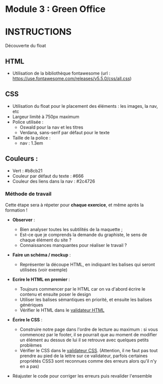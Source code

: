 # Module 3 : Green Office

# INSTRUCTIONS
Découverte du float

## HTML
- Utilisation de la bibliothèque fontawesome (url : https://use.fontawesome.com/releases/v5.5.0/css/all.css)

## CSS
- Utilisation du float pour le placement des éléments : les images, la nav, etc
- Largeur limité à 750px maximum
- Police utilisée : 
    - Oswald pour la nav et les titres
    - Verdana, sans-serif par défaut pour le texte
- Taille de la police :
    - nav : 1.3em

## Couleurs : 
- Vert : #b8cb21
- Couleur par défaut du texte : #666
- Couleur des liens dans la nav : #2c4726

### Méthode de travail
Cette étape sera à répeter pour **chaque exercice**, et même après la formation !

- **Observer** :
    - Bien analyser toutes les subtilités de la maquette ;
    - Est-ce que je comprends la demande du graphiste, le sens de chaque élément du site ?
    - Connaissances manquantes pour réaliser le travail ?


- **Faire un schéma / mockup** :
    - Représenter la découpe HTML, en indiquant les balises qui seront utilisées (voir exemple)


- **Ecrire le HTML en premier** :
    - Toujours commencer par le HTML car on va d'abord écrire le contenu et ensuite poser le design
    - Utiliser les balises sémantiques en priorité, et ensuite les balises génériques
    - Vérifier le HTML dans le [validateur HTML](https://validator.w3.org/)


- **Écrire le CSS** :
    - Construire notre page dans l'ordre de lecture au maximum : si vous commencez par le footer, il se pourrait que au moment de modifier un élément au dessus de lui il se retrouve avec quelques petits problèmes
    - Vérifier le CSS dans le [validateur CSS](https://jigsaw.w3.org/css-validator/). (Attention, il ne faut pas tout prendre au pied de la lettre sur ce validateur, parfois certaines propriétés CSS3 sont reconnues comme des erreurs alors qu'il n'y en a pas)


- Réajuster le code pour corriger les erreurs puis revalider l'ensemble


[W3C-html-validator]: https://validator.w3.org/#validate_by_input "Valider son code HTML"
[W3C-css-validator]: https://jigsaw.w3.org/css-validator/#validate_by_input "Valider son code CSS"
